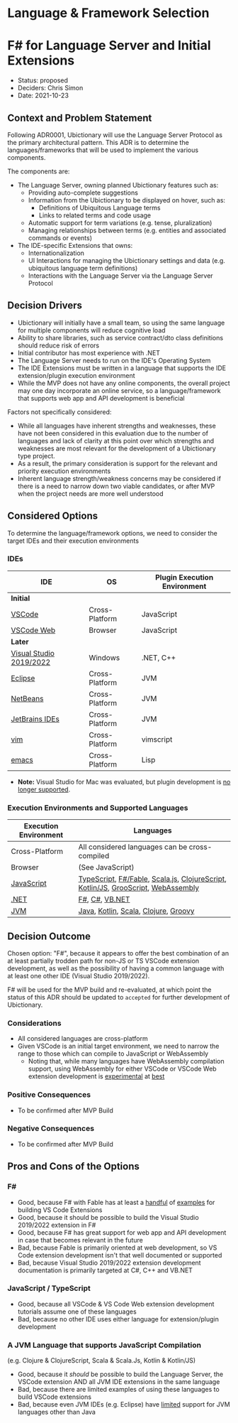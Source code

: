 # Language & Framework Selection 

# F# for Language Server and Initial Extensions

* Status: proposed
* Deciders: Chris Simon
* Date: 2021-10-23

## Context and Problem Statement

Following ADR0001, Ubictionary will use the Language Server Protocol as the primary architectural pattern.  This ADR is to determine the languages/frameworks that will be used to implement the various components.

The components are:
* The Language Server, owning planned Ubictionary features such as:
  * Providing auto-complete suggestions
  * Information from the Ubictionary to be displayed on hover, such as:
    * Definitions of Ubiquitous Language terms
    * Links to related terms and code usage
  * Automatic support for term variations (e.g. tense, pluralization)
  * Managing relationships between terms (e.g. entities and associated commands or events)
* The IDE-specific Extensions that owns:
  * Internationalization
  * UI Interactions for managing the Ubictionary settings and data (e.g. ubiquitous language term definitions)
  * Interactions with the Language Server via the Language Server Protocol

## Decision Drivers

* Ubictionary will initially have a small team, so using the same language for multiple components will reduce cognitive load
* Ability to share libraries, such as service contract/dto class definitions should reduce risk of errors
* Initial contributor has most experience with .NET
* The Language Server needs to run on the IDE's Operating System
* The IDE Extensions must be written in a language that supports the IDE extension/plugin execution environment
* While the MVP does not have any online components, the overall project may one day incorporate an online service, so a language/framework that supports web app and API development is beneficial

Factors not specifically considered:
* While all languages have inherent strengths and weaknesses, these have not been considered in this evaluation due to the number of languages and lack of clarity at this point over which strengths and weaknesses are most relevant for the development of a Ubictionary type project.
* As a result, the primary consideration is support for the relevant and priority execution environments
* Inherent language strength/weakness concerns may be considered if there is a need to narrow down two viable candidates, or after MVP when the project needs are more well understood

## Considered Options

To determine the language/framework options, we need to consider the target IDEs and their execution environments

### IDEs

| IDE | OS | Plugin Execution Environment |
| - | - | - |
| **Initial** |
| [VSCode](https://code.visualstudio.com/api/language-extensions/language-server-extension-guide) | Cross-Platform | JavaScript 
| [VSCode Web](https://code.visualstudio.com/api/extension-guides/web-extensions#language-server-protocol-in-web-extensions) | Browser | JavaScript |
| **Later** |
| [Visual Studio 2019/2022](https://docs.microsoft.com/en-us/visualstudio/extensibility/starting-to-develop-visual-studio-extensions?view=vs-2019) | Windows | .NET, C++ |
| [Eclipse](https://projects.eclipse.org/projects/technology.lsp4e) | Cross-Platform | JVM |
| [NetBeans](https://netbeans.apache.org/tutorials/nbm-google.html) | Cross-Platform | JVM |
| [JetBrains IDEs](https://plugins.jetbrains.com/docs/intellij/getting-started.html) | Cross-Platform | JVM |
| [vim](https://learnvimscriptthehardway.stevelosh.com/) | Cross-Platform | vimscript |
| [emacs](https://spin.atomicobject.com/2016/05/27/write-emacs-package/) | Cross-Platform | Lisp |

* **Note:** Visual Studio for Mac was evaluated, but plugin development is [no longer supported](https://docs.microsoft.com/en-us/visualstudio/mac/migrate-extensions?view=vsmac-2019).

### Execution Environments and Supported Languages

| Execution Environment | Languages |
| - | - |
| Cross-Platform | All considered languages can be cross-compiled |
| Browser | (See JavaScript) |
| [JavaScript](https://www.ecma-international.org/publications-and-standards/standards/ecma-262/) | [TypeScript](https://www.typescriptlang.org/), [F#/Fable](https://fable.io), [Scala.js](https://www.scala-js.org/), [ClojureScript](https://clojurescript.org/), [Kotlin/JS](https://kotlinlang.org/docs/js-overview.html), [GrooScript](https://www.grooscript.org/), [WebAssembly](https://webassembly.org/) |
| [.NET](https://dotnet.microsoft.com/) | [F#](https://dotnet.microsoft.com/languages/fsharp), [C#](https://dotnet.microsoft.com/languages/csharp), [VB.NET](https://dotnet.microsoft.com/languages#visual-basic) |
| [JVM](https://www.oracle.com/java/technologies/java-se-glance.html)  | [Java](https://dev.java/), [Kotlin](https://kotlinlang.org), [Scala](https://www.scala-lang.org/), [Clojure](https://clojure.org/), [Groovy](https://groovy-lang.org/) |

## Decision Outcome

Chosen option: "F#", because it appears to offer the best combination of an at least partially trodden path for non-JS or TS VSCode extension development, as well as the possibility of having a common language with at least one other IDE (Visual Studio 2019/2022).

F# will be used for the MVP build and re-evaluated, at which point the status of this ADR should be updated to `accepted` for further development of Ubictionary.

### Considerations

* All considered languages are cross-platform
* Given VSCode is an initial target environment, we need to narrow the range to those which can compile to JavaScript or WebAssembly
  * Noting that, while many languages have WebAssembly compilation support, using WebAssembly for either VSCode or VSCode Web extension development is [experimental](https://github.com/Microsoft/vscode/issues/65559) at [best](https://john-millikin.com/extending-vscode-with-webassembly)


### Positive Consequences

* To be confirmed after MVP Build

### Negative Consequences

* To be confirmed after MVP Build

## Pros and Cons of the Options

### F#

* Good, because F# with Fable has at least a [handful](https://github.com/inosik/fable-vscode-rollup-sample) of [examples](https://github.com/LambdaFactory/fable-vscode-demo) for building VS Code Extensions
* Good, because it should be possible to build the Visual Studio 2019/2022 extension in F#
* Good, because F# has great support for web app and API development in case that becomes relevant in the future
* Bad, because Fable is primarily oriented at web development, so VS Code extension development isn't that well documented or supported
* Bad, because Visual Studio 2019/2022 extension development documentation is primarily targeted at C#, C++ and VB.NET

### JavaScript / TypeScript

* Good, because all VSCode & VS Code Web extension development tutorials assume one of these languages
* Bad, because no other IDE uses either language for extension/plugin development

### A JVM Language that supports JavaScript Compilation

(e.g. Clojure & ClojureScript, Scala & Scala.Js, Kotlin & Kotlin/JS)

* Good, because it _should_ be possible to build the Language Server, the VSCode extension AND all JVM IDE extensions in the same language
* Bad, because there are limited examples of using these languages to build VSCode extensions
* Bad, because even JVM IDEs (e.g. Eclipse) have [limited](https://stackoverflow.com/questions/58784058/using-kotlin-to-develope-an-eclipse-plugin) support for JVM languages other than Java